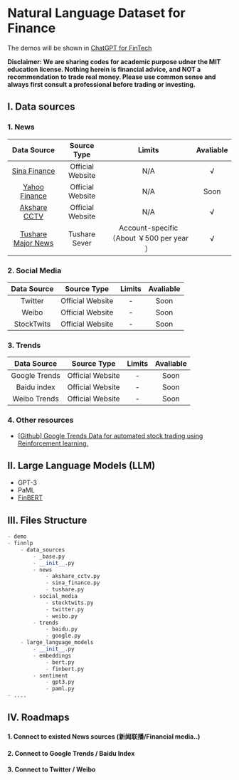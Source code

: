 # Natural Language Dataset for Finance

The demos will be shown in [ChatGPT for FinTech](https://github.com/AI4Finance-Foundation/ChatGPT-for-FinTech)


**Disclaimer: We are sharing codes for academic purpose udner the MIT education license. Nothing herein is financial advice, and NOT a recommendation to trade real money. Please use common sense and always first consult a professional before trading or investing.**

## Ⅰ. Data sources

### 1. News

  |                         Data Source                          |      Source Type      |                  Limits                   | Avaliable |
  | :----------------------------------------------------------: | :--------------: | :---------------------------------------: | :-------: |
  | [Sina Finance](https://news.sina.com.cn/roll/#pageid=153&lid=2516&k=&num=50&page=1) | Official Website |                    N/A                    |     √     |
  |           [Yahoo Finance](https://news.yahoo.com/)           | Official Website |                    N/A                    |   Soon    |
  | [Akshare CCTV](https://akshare.akfamily.xyz/data/others/others.html#id6) | Official Website |                    N/A                    |     √     |
  | [Tushare Major News](https://tushare.pro/document/2?doc_id=195) |  Tushare Sever   | Account-specific（About ￥500 per year ） |     √     |




### 2. Social Media

  |   Data Source    | Source Type | Limits | Avaliable |
  | :--------------: | :----: | :----: | :-------: |
  | Twitter  | Official Website |   -    |  Soon  |
  | Weibo | Official Website |   -    |  Soon  |
  | StockTwits| Official Website |   -    |  Soon  |

### 3. Trends

  |   Data Source    | Source Type | Limits | Avaliable |
  | :--------------: | :----: | :----: | :-------: |
  | Google Trends  | Official Website |   -    |  Soon  |
  | Baidu index | Official Website |   -    |  Soon  |
  | Weibo Trends| Official Website |   -    |  Soon  |

### 4. Other resources

* [[Github] Google Trends Data for automated stock trading using Reinforcement learning.](https://github.com/Athe-kunal/Reinforcement-learning-trading-agent-using-Google-trends-data)

## Ⅱ. Large Language Models (LLM)
*  GPT-3
*  PaML
*  [FinBERT](https://github.com/yya518/FinBERT)

## Ⅲ. Files Structure

``` python
- demo
- finnlp
    - data_sources
        - _base.py
        - __init__.py
        - news
            - akshare_cctv.py
            - sina_finance.py
            - tushare.py
        - social_media
            - stocktwits.py
            - twitter.py
            - weibo.py
        - trends
            - baidu.py
            - google.py
    - large_language_models
        - __init__.py
        - embeddings
            - bert.py
            - finbert.py
        - sentiment
            - gpt3.py
            - paml.py
- .... 
```



## Ⅳ. Roadmaps

#### 1. Connect to existed News sources (新闻联播/Financial media..)
#### 2. Connect to Google Trends / Baidu Index
#### 3. Connect to Twitter / Weibo
